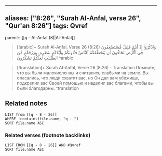 
---
aliases: ["8:26", "Surah Al-Anfal, verse 26", "Qur'an 8:26"]
tags: Qvref
---

parent:: [[q - Al-Anfal (8)|Al-Anfal]]

> [!arabic]+ Surah Al-Anfal, Verse 26 (8:26)
> <span class="quran-arabic">وَٱذْكُرُوٓا۟ إِذْ أَنتُمْ قَلِيلٌ مُّسْتَضْعَفُونَ فِى ٱلْأَرْضِ تَخَافُونَ أَن يَتَخَطَّفَكُمُ ٱلنَّاسُ فَـَٔاوَىٰكُمْ وَأَيَّدَكُم بِنَصْرِهِۦ وَرَزَقَكُم مِّنَ ٱلطَّيِّبَـٰتِ لَعَلَّكُمْ تَشْكُرُونَ</span>
^arabic

> [!translation]+ Surah Al-Anfal, Verse 26 (8:26) - Translation
> Помните, что вы были малочисленны и считались слабыми на земле. Вы опасались, что люди схватят вас, но Он дал вам убежище, подкрепил вас Своей помощью и наделил вас благами, чтобы вы были благодарны.
^translation



## Related notes
```dataview
LIST from [[q - 8 - 26]]
WHERE !contains(file.name, "q - ")
SORT file.name ASC
```

### Related verses (footnote backlinks)
```dataview
LIST FROM [[q - 8 - 26]] AND #Qvref
SORT file.name ASC
```

